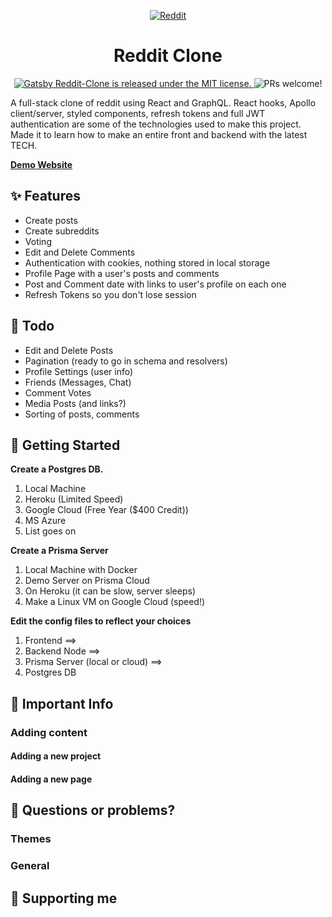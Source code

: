 <p align="center">
  <a href="https://www.reddit.com">
    <img alt="Reddit" src="https://ibb.co/hVQpt94" />
  </a>
</p>
<h1 align="center">
  Reddit Clone
</h1>

<p align="center">
  <a href="https://github.com/burnsco/reddit-clone/blob/master/LICENSE">
    <img src="https://img.shields.io/badge/license-MIT-blue.svg" alt="Gatsby Reddit-Clone is released under the MIT license." />
  </a>
  <img src="https://img.shields.io/badge/PRs-welcome-brightgreen.svg" alt="PRs welcome!" />
</p>

A full-stack clone of reddit using React and GraphQL. React hooks, Apollo
client/server, styled components, refresh tokens and full JWT authentication are
some of the technologies used to make this project. Made it to learn how to make
an entire front and backend with the latest TECH.

[**Demo Website**](https://reddit-frontend.now.sh/)

## ✨ Features

- Create posts
- Create subreddits
- Voting
- Edit and Delete Comments
- Authentication with cookies, nothing stored in local storage
- Profile Page with a user's posts and comments
- Post and Comment date with links to user's profile on each one
- Refresh Tokens so you don't lose session

## 🎉 Todo

- Edit and Delete Posts
- Pagination (ready to go in schema and resolvers)
- Profile Settings (user info)
- Friends (Messages, Chat)
- Comment Votes
- Media Posts (and links?)
- Sorting of posts, comments

## 🚀 Getting Started

**Create a Postgres DB.**

1. Local Machine
2. Heroku (Limited Speed)
3. Google Cloud (Free Year (\$400 Credit))
4. MS Azure
5. List goes on

**Create a Prisma Server**

1. Local Machine with Docker
2. Demo Server on Prisma Cloud
3. On Heroku (it can be slow, server sleeps)
4. Make a Linux VM on Google Cloud (speed!)

**Edit the config files to reflect your choices**

1. Frontend ==>
2. Backend Node ==>
3. Prisma Server (local or cloud) ==>
4. Postgres DB

## 📝 Important Info

### Adding content

#### Adding a new project

#### Adding a new page

## 🤔 Questions or problems?

### Themes

### General

## 🌟 Supporting me

